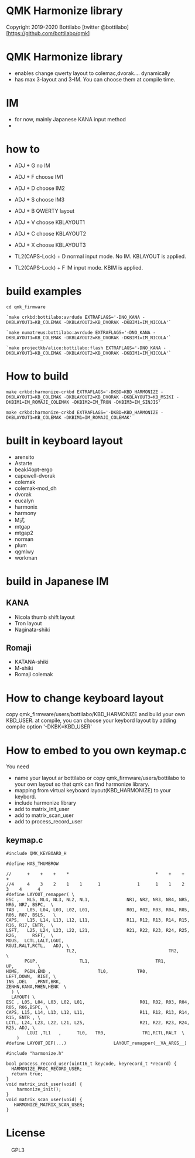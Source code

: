 # QMK Harmonize library

Copyright 2019-2020 Bottilabo [twitter @bottilabo]
                         [https://github.com/bottilabo/qmk]

# QMK Harmonize library
- enables change qwerty layout to colemac,dvorak.... dynamically
- has max 3-layout and 3-IM. You can choose them at compile time.

# IM
- for now, mainly Japanese KANA input method
- 

# how to

- ADJ + G
no IM
- ADJ + F
choose IM1
- ADJ + D
choose IM2
- ADJ + S
choose IM3

- ADJ + B
QWERTY layout
- ADJ + V
choose KBLAYOUT1
- ADJ + C
choose KBLAYOUT2
- ADJ + X
choose KBLAYOUT3

- TL2(CAPS-Lock) + D
normal input mode. No IM. KBLAYOUT is applied.
- TL2(CAPS-Lock) + F
IM input mode. KBIM is applied.



# build examples
```
cd qmk_firmware

`make crkbd:bottilabo:avrdude EXTRAFLAGS='-DNO_KANA -DKBLAYOUT1=KB_COLEMAK -DKBLAYOUT2=KB_DVORAK -DKBIM1=IM_NICOLA'`

`make numatreus:bottilabo:avrdude EXTRAFLAGS='-DNO_KANA -DKBLAYOUT1=KB_COLEMAK -DKBLAYOUT2=KB_DVORAK -DKBIM1=IM_NICOLA'`

`make projectkb/alice:bottilabo:flash EXTRAFLAGS='-DNO_KANA -DKBLAYOUT1=KB_COLEMAK -DKBLAYOUT2=KB_DVORAK -DKBIM1=IM_NICOLA'`

```



# How to build
```
make crkbd:harmonize-crkbd EXTRAFLAGS='-DKBD=KBD_HARMONIZE -DKBLAYOUT1=KB_COLEMAK -DKBLAYOUT2=KB_DVORAK -DKBLAYOUT3=KB_MSIKI -DKBIM1=IM_ROMAJI_COLEMAK -DKBIM2=IM_TRON -DKBIM3=IM_SINJIS'
```

```
make crkbd:harmonize-crkbd EXTRAFLAGS='-DKBD=KBD_HARMONIZE -DKBLAYOUT1=KB_COLEMAK -DKBIM1=IM_ROMAJI_COLEMAK'
```


# built in keyboard layout

- arensito
- Astarte
- beakl4opt-ergo
- capewell-dvorak
- colemak
- colemak-mod_dh
- dvorak
- eucalyn
- harmonix
- harmony
- M式
- mtgap
- mtgap2
- norman
- plum
- qgmlwy
- workman

# build in Japanese IM

## KANA
- Nicola thumb shift layout 
- Tron layout
- Naginata-shiki

## Romaji
- KATANA-shiki
- M-shiki
- Romaji colemak


# How to change keyboard layout

copy qmk_firmware/users/bottilabo/KBD_HARMONIZE and build your own KBD_USER.
at compile, you can choose your keybord layout by adding compile option '-DKBK=KBD_USER'


# How to embed to you own keymap.c
You need
- name your layout ar bottilabo or copy qmk_firmware/users/bottilabo to your own layout so that qmk can find harmonize library.
- mapping from virtual keyboard layout(KBD_HARMONIZE) to your keybord.
- include harmonize library
- add to matrix_init_user
- add to matrix_scan_user
- add to process_record_user


## keymap.c
```
#include QMK_KEYBOARD_H

#define HAS_THUMBROW

//      +    +    +    *                                 *    +    +    +
//4     4    3    2    1    1      1              1      1    1    2    3    4      4
#define LAYOUT_remapper( \
ESC ,   NL5, NL4, NL3, NL2, NL1,              NR1, NR2, NR3, NR4, NR5,   NR6, NR7, BSPC,  \
TAB ,   L05, L04, L03, L02, L01,              R01, R02, R03, R04, R05,   R06, R07, BSLS,   \
CAPS,   L15, L14, L13, L12, L11,              R11, R12, R13, R14, R15,   R16, R17, ENTR,  \
LSFT,   L25, L24, L23, L22, L21,              R21, R22, R23, R24, R25,   R26,      RSFT,  \
MOUS,  LCTL,LALT,LGUI,                                            RGUI,RALT,RCTL,   ADJ, \
                       TL2,                                   TR2,                       \
       PGUP,                TL1,                         TR1,                UP,         \
HOME,  PGDN,END ,                  TL0,           TR0,                 LEFT,DOWN,  RIGT, \
INS ,DEL   ,PRNT,BRK,                                                ZENHN,KANA,MHEN,HENK  \
  ) \
  LAYOUT( \
ESC , L05, L04, L03, L02, L01,                     R01, R02, R03, R04, R05, R06,BSPC, \
CAPS, L15, L14, L13, L12, L11,                     R11, R12, R13, R14, R15, ENTR , \
LCTL, L24, L23, L22, L21, L25,                     R21, R22, R23, R24, R25, ADJ, \
        LGUI ,TL1   ,      TL0,   TR0,              TR1,RCTL,RALT  \
    )
#define LAYOUT_DEF(...)                  LAYOUT_remapper(__VA_ARGS__)

#include "harmonize.h"

bool process_record_user(uint16_t keycode, keyrecord_t *record) {
  HARMONIZE_PROC_RECORD_USER;
  return true;
}
void matrix_init_user(void) {
    harmonize_init();
}
void matrix_scan_user(void) {
   HARMONIZE_MATRIX_SCAN_USER;
}

```



# License
　GPL3


